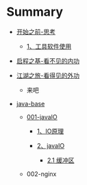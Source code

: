 # Summary

* [开始之前-思考](README.md)
  * [1、工具软件使用](1、工具软件使用.md)

* [启程之基-看不见的内功](启程之基-看不见的内功.md)
* [江湖之旅-看得见的外功](江湖之旅-看得见的外功.md)
  * 来吧

* [java-base](java-base.md)
  * [001-javaIO](001-javaio.md)

     * [1、IO原理](1、io原理.md)

     * [2、javaIO](2、javaio.md)

         * [2.1 缓冲区](21-缓冲区.md)

  * 002-nginx






